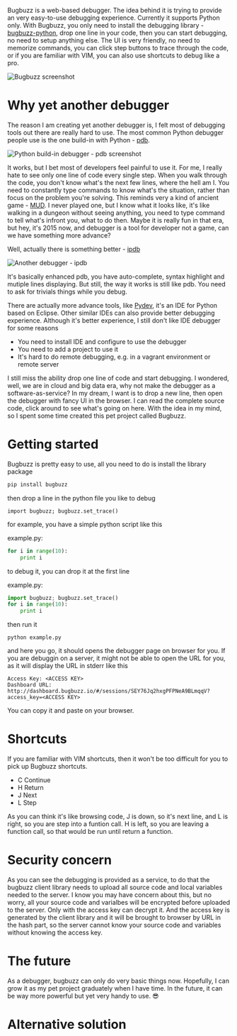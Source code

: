 Bugbuzz is a web-based debugger. The idea behind it is trying to provide an very easy-to-use debugging experience. Currently it supports Python only. With Bugbuzz, you only need to install the debugging library - [bugbuzz-python](https://github.com/victorlin/bugbuzz-python), drop one line in your code, then you can start debugging, no need to setup anything else. The UI is very friendly, no need to memorize commands, you can click step buttons to trace through the code, or if you are familiar with VIM, you can also use shortcuts to debug like a pro.

![Bugbuzz screenshot](https://cloud.githubusercontent.com/assets/201615/7791039/504bf5ba-024d-11e5-9f19-ec865b1e5b36.png)

# Why yet another debugger

The reason I am creating yet another debugger is, I felt most of debugging tools out there are really hard to use. The most common Python debugger people use is the one build-in with Python - [pdb](https://docs.python.org/2/library/pdb.html).

![Python build-in debugger - pdb screenshot](https://cloud.githubusercontent.com/assets/201615/7790924/8b0dabe2-024a-11e5-86e4-ae46a07699bb.png)

It works, but I bet most of developers feel painful to use it. For me, I really hate to see only one line of code every single step. When you walk through the code, you don't know what's the next few lines, where the hell am I. You need to constantly type commands to know what's the situation, rather than focus on the problem you're solving. This reminds very a kind of ancient game - [MUD](http://en.wikipedia.org/wiki/MUD). I never played one, but I know what it looks like, it's like walking in a dungeon without seeing anything, you need to type command to tell what's infront you, what to do then. Maybe it is really fun in that era, but hey, it's 2015 now, and debugger is a tool for developer not a game, can we have something more advance?

Well, actually there is something better - [ipdb](https://pypi.python.org/pypi/ipdb)

![Another debugger - ipdb](https://cloud.githubusercontent.com/assets/201615/7791008/8406135a-024c-11e5-91be-75673ad5c543.png)

It's basically enhanced pdb, you have auto-complete, syntax highlight and mutiple lines displaying. But still, the way it works is still like pdb. You need to ask for trivials things while you debug.

There are actually more advance tools, like [Pydev](http://pydev.org), it's an IDE for Python based on Eclipse. Other similar IDEs can also provide better debugging experience. Although it's better experience, I still don't like IDE debugger for some reasons

 - You need to install IDE and configure to use the debugger
 - You need to add a project to use it
 - It's hard to do remote debugging, e.g. in a vagrant environment or remote server

I still miss the ability drop one line of code and start debugging. I wondered, well, we are in cloud and big data era, why not make the debugger as a software-as-service? In my dream, I want is to drop a new line, then open the debugger with fancy UI in the browser. I can read the complete source code, click around to see what's going on here. With the idea in my mind, so I spent some time created this pet project called Bugbuzz.

# Getting started

Bugbuzz is pretty easy to use, all you need to do is install the library package

```bash
pip install bugbuzz
```

then drop a line in the python file you like to debug

```
import bugbuzz; bugbuzz.set_trace()
```

for example, you have a simple python script like this

example.py:
```python
for i in range(10):
    print i
```

to debug it, you can drop it at the first line

example.py:
```python
import bugbuzz; bugbuzz.set_trace()
for i in range(10):
    print i
```

then run it

```
python example.py
```

and here you go, it should opens the debugger page on browser for you. If you are debuggin on a server, it might not be able to open the URL for you, as it will display the URL in stderr like this

```
Access Key: <ACCESS KEY>
Dashboard URL: http://dashboard.bugbuzz.io/#/sessions/SEY76Jq2hxgPFPNeA9BLmqqV?access_key=<ACCESS KEY>
```

You can copy it and paste on your browser.

# Shortcuts

If you are familiar with VIM shortcuts, then it won't be too difficult for you to pick up Bugbuzz shortcuts.

 - C Continue
 - H Return
 - J Next
 - L Step

As you can think it's like browsing code, J is down, so it's next line, and L is right, so you are step into a funtion call. H is left, so you are leaving a function call, so that would be run until return a function.

# Security concern

As you can see the debugging is provided as a service, to do that the bugbuzz client library needs to upload all source code and local variables needed to the server. I know you may have concern about this, but no worry, all your source code and varialbes will be encrypted before uploaded to the server. Only with the access key can decrypt it. And the access key is generated by the client library and it will be brought to browser by URL in the hash part, so the server cannot know your source code and variables without knowing the access key.

# The future

As a debugger, bugbuzz can only do very basic things now. Hopefully, I can grow it as my pet project graduately when I have time. In the future, it can be way more powerful but yet very handy to use. 😎

# Alternative solution
